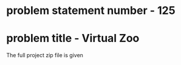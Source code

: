 # problem statement number - 125
# problem title - Virtual Zoo

The full project zip file is given

